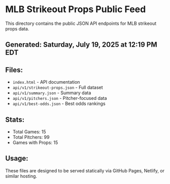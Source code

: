 # MLB Strikeout Props Public Feed

This directory contains the public JSON API endpoints for MLB strikeout props data.

## Generated: Saturday, July 19, 2025 at 12:19 PM EDT

## Files:
- `index.html` - API documentation
- `api/v1/strikeout-props.json` - Full dataset
- `api/v1/summary.json` - Summary data
- `api/v1/pitchers.json` - Pitcher-focused data  
- `api/v1/best-odds.json` - Best odds rankings

## Stats:
- Total Games: 15
- Total Pitchers: 99
- Games with Props: 15

## Usage:
These files are designed to be served statically via GitHub Pages, Netlify, or similar hosting.
